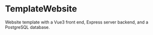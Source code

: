 # TemplateWebsite
Website template with a Vue3 front end, Express server backend, and a PostgreSQL database.
